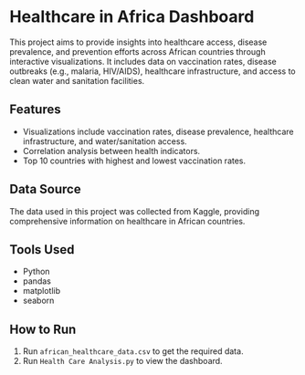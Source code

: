 # Healthcare in Africa Dashboard

This project aims to provide insights into healthcare access, disease prevalence, and prevention efforts across African countries through interactive visualizations. It includes data on vaccination rates, disease outbreaks (e.g., malaria, HIV/AIDS), healthcare infrastructure, and access to clean water and sanitation facilities.

## Features
- Visualizations include vaccination rates, disease prevalence, healthcare infrastructure, and water/sanitation access.
- Correlation analysis between health indicators.
- Top 10 countries with highest and lowest vaccination rates.

## Data Source
The data used in this project was collected from Kaggle, providing comprehensive information on healthcare in African countries.

## Tools Used
- Python
- pandas
- matplotlib
- seaborn

## How to Run
1. Run `african_healthcare_data.csv` to get the required data.
2. Run `Health Care Analysis.py` to view the dashboard.
